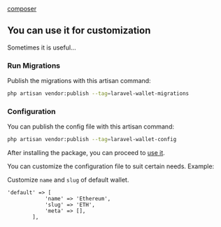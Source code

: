 [composer](_include/composer.md ':include')

## You can use it for customization

Sometimes it is useful...

### Run Migrations
Publish the migrations with this artisan command:
```bash
php artisan vendor:publish --tag=laravel-wallet-migrations
```

### Configuration
You can publish the config file with this artisan command:
```bash
php artisan vendor:publish --tag=laravel-wallet-config
```

After installing the package, you can proceed to [use it](basic-usage).

You can customize the configuration file to suit certain needs. Example: 

Customize `name` and `slug` of default wallet.
```php[config/wallet.php]
'default' => [
            'name' => 'Ethereum',
            'slug' => 'ETH',
            'meta' => [],
        ],
```
